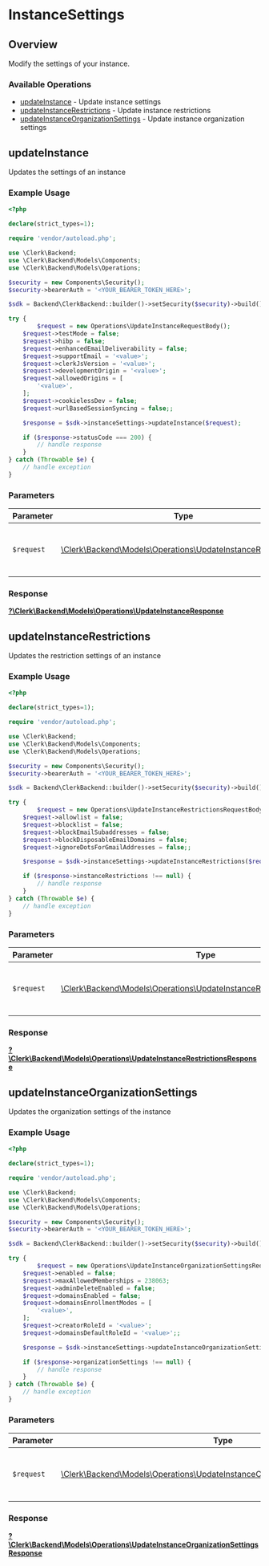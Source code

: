 # InstanceSettings


## Overview

Modify the settings of your instance.

### Available Operations

* [updateInstance](#updateinstance) - Update instance settings
* [updateInstanceRestrictions](#updateinstancerestrictions) - Update instance restrictions
* [updateInstanceOrganizationSettings](#updateinstanceorganizationsettings) - Update instance organization settings

## updateInstance

Updates the settings of an instance

### Example Usage

```php
<?php

declare(strict_types=1);

require 'vendor/autoload.php';

use \Clerk\Backend;
use \Clerk\Backend\Models\Components;
use \Clerk\Backend\Models\Operations;

$security = new Components\Security();
$security->bearerAuth = '<YOUR_BEARER_TOKEN_HERE>';

$sdk = Backend\ClerkBackend::builder()->setSecurity($security)->build();

try {
        $request = new Operations\UpdateInstanceRequestBody();
    $request->testMode = false;
    $request->hibp = false;
    $request->enhancedEmailDeliverability = false;
    $request->supportEmail = '<value>';
    $request->clerkJsVersion = '<value>';
    $request->developmentOrigin = '<value>';
    $request->allowedOrigins = [
        '<value>',
    ];
    $request->cookielessDev = false;
    $request->urlBasedSessionSyncing = false;;

    $response = $sdk->instanceSettings->updateInstance($request);

    if ($response->statusCode === 200) {
        // handle response
    }
} catch (Throwable $e) {
    // handle exception
}
```

### Parameters

| Parameter                                                                                                          | Type                                                                                                               | Required                                                                                                           | Description                                                                                                        |
| ------------------------------------------------------------------------------------------------------------------ | ------------------------------------------------------------------------------------------------------------------ | ------------------------------------------------------------------------------------------------------------------ | ------------------------------------------------------------------------------------------------------------------ |
| `$request`                                                                                                         | [\Clerk\Backend\Models\Operations\UpdateInstanceRequestBody](../../Models/Operations/UpdateInstanceRequestBody.md) | :heavy_check_mark:                                                                                                 | The request object to use for the request.                                                                         |


### Response

**[?\Clerk\Backend\Models\Operations\UpdateInstanceResponse](../../Models/Operations/UpdateInstanceResponse.md)**


## updateInstanceRestrictions

Updates the restriction settings of an instance

### Example Usage

```php
<?php

declare(strict_types=1);

require 'vendor/autoload.php';

use \Clerk\Backend;
use \Clerk\Backend\Models\Components;
use \Clerk\Backend\Models\Operations;

$security = new Components\Security();
$security->bearerAuth = '<YOUR_BEARER_TOKEN_HERE>';

$sdk = Backend\ClerkBackend::builder()->setSecurity($security)->build();

try {
        $request = new Operations\UpdateInstanceRestrictionsRequestBody();
    $request->allowlist = false;
    $request->blocklist = false;
    $request->blockEmailSubaddresses = false;
    $request->blockDisposableEmailDomains = false;
    $request->ignoreDotsForGmailAddresses = false;;

    $response = $sdk->instanceSettings->updateInstanceRestrictions($request);

    if ($response->instanceRestrictions !== null) {
        // handle response
    }
} catch (Throwable $e) {
    // handle exception
}
```

### Parameters

| Parameter                                                                                                                                  | Type                                                                                                                                       | Required                                                                                                                                   | Description                                                                                                                                |
| ------------------------------------------------------------------------------------------------------------------------------------------ | ------------------------------------------------------------------------------------------------------------------------------------------ | ------------------------------------------------------------------------------------------------------------------------------------------ | ------------------------------------------------------------------------------------------------------------------------------------------ |
| `$request`                                                                                                                                 | [\Clerk\Backend\Models\Operations\UpdateInstanceRestrictionsRequestBody](../../Models/Operations/UpdateInstanceRestrictionsRequestBody.md) | :heavy_check_mark:                                                                                                                         | The request object to use for the request.                                                                                                 |


### Response

**[?\Clerk\Backend\Models\Operations\UpdateInstanceRestrictionsResponse](../../Models/Operations/UpdateInstanceRestrictionsResponse.md)**


## updateInstanceOrganizationSettings

Updates the organization settings of the instance

### Example Usage

```php
<?php

declare(strict_types=1);

require 'vendor/autoload.php';

use \Clerk\Backend;
use \Clerk\Backend\Models\Components;
use \Clerk\Backend\Models\Operations;

$security = new Components\Security();
$security->bearerAuth = '<YOUR_BEARER_TOKEN_HERE>';

$sdk = Backend\ClerkBackend::builder()->setSecurity($security)->build();

try {
        $request = new Operations\UpdateInstanceOrganizationSettingsRequestBody();
    $request->enabled = false;
    $request->maxAllowedMemberships = 238063;
    $request->adminDeleteEnabled = false;
    $request->domainsEnabled = false;
    $request->domainsEnrollmentModes = [
        '<value>',
    ];
    $request->creatorRoleId = '<value>';
    $request->domainsDefaultRoleId = '<value>';;

    $response = $sdk->instanceSettings->updateInstanceOrganizationSettings($request);

    if ($response->organizationSettings !== null) {
        // handle response
    }
} catch (Throwable $e) {
    // handle exception
}
```

### Parameters

| Parameter                                                                                                                                                  | Type                                                                                                                                                       | Required                                                                                                                                                   | Description                                                                                                                                                |
| ---------------------------------------------------------------------------------------------------------------------------------------------------------- | ---------------------------------------------------------------------------------------------------------------------------------------------------------- | ---------------------------------------------------------------------------------------------------------------------------------------------------------- | ---------------------------------------------------------------------------------------------------------------------------------------------------------- |
| `$request`                                                                                                                                                 | [\Clerk\Backend\Models\Operations\UpdateInstanceOrganizationSettingsRequestBody](../../Models/Operations/UpdateInstanceOrganizationSettingsRequestBody.md) | :heavy_check_mark:                                                                                                                                         | The request object to use for the request.                                                                                                                 |


### Response

**[?\Clerk\Backend\Models\Operations\UpdateInstanceOrganizationSettingsResponse](../../Models/Operations/UpdateInstanceOrganizationSettingsResponse.md)**

